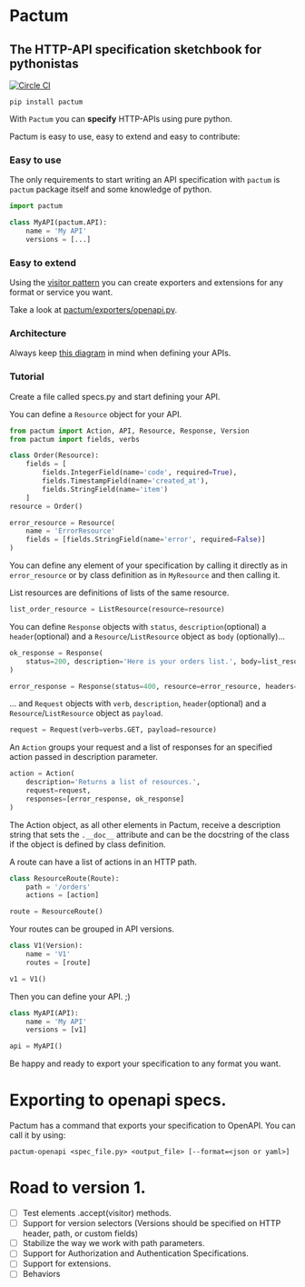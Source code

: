 # Pactum
## The HTTP-API specification sketchbook for pythonistas

[![Circle CI](https://circleci.com/gh/olist/pactum.svg?style=svg)](https://circleci.com/gh/olist/pactum)

```shell
pip install pactum
```

With `Pactum` you can **specify** HTTP-APIs using pure python.

Pactum is easy to use, easy to extend and easy to contribute:

### Easy to use

The only requirements to start writing an API specification with `pactum`
is `pactum` package itself and some knowledge of python.

```python
import pactum

class MyAPI(pactum.API):
    name = 'My API'
    versions = [...]
```

### Easy to extend

Using the [visitor pattern](http://wiki.c2.com/?VisitorPattern) you can create
exporters and extensions for any format or service you want.

Take a look at [pactum/exporters/openapi.py](https://github.com/olist/pactum/blob/master/pactum/exporters/openapi.py).

### Architecture

Always keep [this diagram](https://github.com/olist/pactum/wiki/Architecture-Diagram) in mind when defining your APIs.


### Tutorial

Create a file called specs.py and start defining your API.

You can define a `Resource` object for your API.

```python
from pactum import Action, API, Resource, Response, Version
from pactum import fields, verbs

class Order(Resource):
    fields = [
        fields.IntegerField(name='code', required=True),
        fields.TimestampField(name='created_at'),
        fields.StringField(name='item')
    ]
resource = Order()

error_resource = Resource(
    name = 'ErrorResource'
    fields = [fields.StringField(name='error', required=False)]
)
```
You can define any element of your specification by calling it directly as in
`error_resource` or by class definition as in `MyResource` and then calling it.


List resources are definitions of lists of the same resource.
```python
list_order_resource = ListResource(resource=resource)
```

You can define `Response` objects with `status`, `description`(optional)  a
`header`(optional) and a `Resource`/`ListResource` object as `body` (optionally)...

```python
ok_response = Response(
    status=200, description='Here is your orders list.', body=list_resource
)

error_response = Response(status=400, resource=error_resource, headers=[('Content-type': 'application-json')])
```

... and `Request` objects with `verb`, `description`, `header`(optional) and a `Resource`/`ListResource`
object as `payload`.

```python
request = Request(verb=verbs.GET, payload=resource)
```

An `Action` groups your request and a list of responses for an specified action
passed in description parameter.
```python
action = Action(
    description='Returns a list of resources.',
    request=request,
    responses=[error_response, ok_response]
)
```
The Action object, as all other elements in Pactum, receive a description string
that sets the `.__doc__` attribute and can be the docstring of the class
if the object is defined by class definition.

A route can have a list of actions in an HTTP path.
```python
class ResourceRoute(Route):
    path = '/orders'
    actions = [action]

route = ResourceRoute()
```

Your routes can be grouped in API versions.
```python
class V1(Version):
    name = 'V1'
    routes = [route]

v1 = V1()
```
Then you can define your API. ;)
```python
class MyAPI(API):
    name = 'My API'
    versions = [v1]

api = MyAPI()
```
Be happy and ready to export your specification to any format you want.

# Exporting to openapi specs.
Pactum has a command that exports your specification to OpenAPI. You can call it by using:
```
pactum-openapi <spec_file.py> <output_file> [--format=<json or yaml>]
```


# Road to version 1.
- [ ] Test elements .accept(visitor) methods.
- [ ] Support for version selectors (Versions should be specified on HTTP header, path, or custom fields)
- [ ] Stabilize the way we work with path parameters.
- [ ] Support for Authorization and Authentication Specifications.
- [ ] Support for extensions.
- [ ] Behaviors
